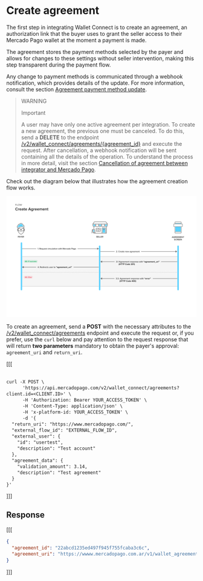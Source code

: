 # Create agreement

The first step in integrating Wallet Connect is to create an agreement, an authorization link that the buyer uses to grant the seller access to their Mercado Pago wallet at the moment a payment is made.

The agreement stores the payment methods selected by the payer and allows for changes to these settings without seller intervention, making this step transparent during the payment flow.

Any change to payment methods is communicated through a webhook notification, which provides details of the update. 
For more information, consult the section [Agreement payment method update](/developers/en/docs/wallet-connect/additional-content/your-integrations/notifications/webhooks).

> WARNING
>
> Important
>
> A user may have only one active agreement per integration. To create a new agreement, the previous one must be canceled. To do this, send a **DELETE** to the endpoint [/v2/wallet_connect/agreements/{agreement_id}](/developers/en/reference/wallet_connect/_wallet_connect_agreements_agreement_id/delete) and execute the request. After cancellation, a webhook notification will be sent containing all the details of the operation. To understand the process in more detail, visit the section [Cancellation of agreement between integrator and Mercado Pago](/developers/en/docs/wallet-connect/additional-content/your-integrations/notifications/webhooks).

Check out the diagram below that illustrates how the agreement creation flow works.

![Create agreement](/images/wallet-connect/new-create-agreement.en.png)

To create an agreement, send a **POST** with the necessary attributes to the [/v2/wallet_connect/agreements](/developers/en/reference/wallet_connect/_wallet_connect_agreements/post) endpoint and execute the request or, if you prefer, use the `curl` below and pay attention to the request response that will return **two parameters** mandatory to obtain the payer's approval: `agreement_uri` and `return_uri`.

[[[
```curl

curl -X POST \
      'https://api.mercadopago.com/v2/wallet_connect/agreements?client.id=<CLIENT.ID>' \
      -H 'Authorization: Bearer YOUR_ACCESS_TOKEN' \
      -H 'Content-Type: application/json' \
      -H 'x-platform-id: YOUR_ACCESS_TOKEN' \
      -d '{
  "return_uri": "https://www.mercadopago.com/",
  "external_flow_id": "EXTERNAL_FLOW_ID",
  "external_user": {
    "id": "usertest",
    "description": "Test account"
  },
  "agreement_data": {
    "validation_amount": 3.14,
    "description": "Test agreement"
  }
}'
```
]]]

## Response

[[[
```json
{
  "agreement_id": "22abcd1235ed497f945f755fcaba3c6c",
  "agreement_uri": "https://wwww.mercadopago.com.ar/v1/wallet_agreement/22abcd1235ed497f945f755fcaba3c6c"
}
```
]]]